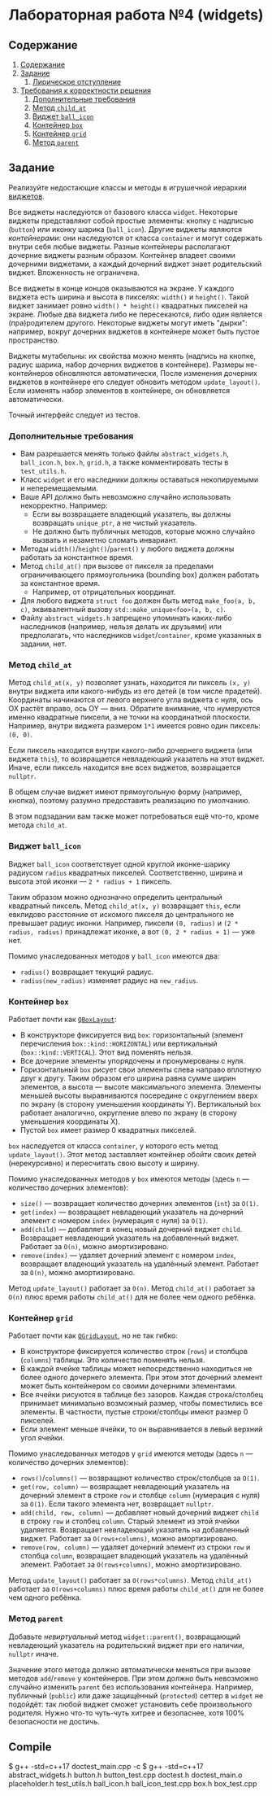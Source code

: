 # Лабораторная работа №4 (widgets)

## Содержание

1. [Содержание](#содержание)
1. [Задание](#задание)
    1. [Лирическое отступление](#лирическое-отступление)
1. [Требования к корректности решения](#требования-к-корректности-решения)
    1. [Дополнительные требования](#дополнительные-требования)
    1. [Метод `child_at`](#метод-child_at)
    1. [Виджет `ball_icon`](#виджет-ball_icon)
    1. [Контейнер `box`](#контейнер-box)
    1. [Контейнер `grid`](#контейнер-grid)
    1. [Метод `parent`](#метод-parent)
   
## Задание
Реализуйте недостающие классы и методы в игрушечной иерархии [виджетов](https://ru.wikipedia.org/wiki/%D0%AD%D0%BB%D0%B5%D0%BC%D0%B5%D0%BD%D1%82_%D0%B8%D0%BD%D1%82%D0%B5%D1%80%D1%84%D0%B5%D0%B9%D1%81%D0%B0).

Все виджеты наследуются от базового класса `widget`.
Некоторые виджеты представляют собой простые элементы: кнопку с надписью (`button`) или иконку шарика (`ball_icon`).
Другие виджеты являются *контейнерами*: они наследуются от класса `container` и могут содержать внутри себя любые виджеты.
Разные контейнеры располагают дочерние виджеты разным образом.
Контейнер владеет своими дочерними виджетами, а каждый дочерний виджет знает родительский виджет.
Вложенность не ограничена.

Все виджеты в конце концов оказываются на экране.
У каждого виджета есть ширина и высота в пикселях: `width()` и `height()`.
Такой виджет занимает ровно `width() * height()` квадратных пикселей на экране.
Любые два виджета либо не пересекаются, либо один является (пра)родителем другого.
Некоторые виджеты могут иметь "дырки": например, вокруг дочерних виджетов в контейнере
может быть пустое пространство.

Виджеты мутабельны: их свойства можно менять (надпись на кнопке, радиус шарика, набор дочерних виджетов в контейнере).
Размеры не-контейнеров обновляются автоматически, 
После изменения дочерних виджетов в контейнере его следует обновить методом `update_layout()`.
Если изменять набор элементов в контейнере, он обновляется автоматически.

Точный интерфейс следует из тестов.

### Дополнительные требования
* Вам разрешается менять только файлы `abstract_widgets.h`, `ball_icon.h`, `box.h`, `grid.h`,
  а также комментировать тесты в `test_utils.h`.
* Класс `widget` и его наследники должны оставаться некопируемыми и неперемещаемыми.
* Ваше API должно быть невозможно случайно использовать некорректно.
  Например:
  * Если вы возвращаете владеющий указатель, вы должны возвращать `unique_ptr`,
    а не чистый указатель.
  * Не должно быть публичных методов, которые можно случайно вызвать и незаметно
    сломать инвариант.
* Методы `width()`/`height()`/`parent()` у любого виджета должны работать за константное время.
* Метод `child_at()` при вызове от пикселя за пределами ограничивающего прямоугольника (bounding box) должен работать за константное время.
  * Например, от отрицательных координат.
* Для любого виджета `struct foo` должен быть метод `make_foo(a, b, c)`, эквивалентный вызову `std::make_unique<foo>(a, b, c)`.
* Файлу `abstract_widgets.h` запрещено упоминать каких-либо наследников (например, нельзя делать их друзьями)
  или предполагать, что наследников `widget`/`container`, кроме указанных в задании, нет.


### Метод `child_at`
Метод `child_at(x, y)` позволяет узнать, находится ли пиксель `(x, y)` внутри виджета или какого-нибудь из его детей (в том числе прадетей).
Координаты начинаются от левого верхнего угла виджета с нуля, ось OX растёт вправо, ось OY — вниз.
Обратите внимание, что нумеруются именно квадратные пиксели, а не точки на координатной плоскости.
Например, внутри виджета размером `1*1` имеется ровно один пиксель: `(0, 0)`.

Если пиксель находится внутри какого-либо дочернего виджета (или виджета `this`), то возвращается невладеющий указатель на этот виджет.
Иначе, если пиксель находится вне всех виджетов, возвращается `nullptr`.

В общем случае виджет имеют прямоугольную форму (например, кнопка), поэтому разумно предоставить реализацию по умолчанию.

В этом подзадании вам также может потребоваться ещё что-то, кроме метода `child_at`.

### Виджет `ball_icon`
Виджет `ball_icon` соответствует одной круглой иконке-шарику радиусом `radius` квадратных пикселей.
Соответственно, ширина и высота этой иконки — `2 * radius + 1` пиксель.

Таким образом можно однозначно определить центральный квадратный пиксель.
Метод `child_at(x, y)` возвращает `this`, если евклидово расстояние от искомого пикселя до центрального не превышает радиус иконки.
Например, пиксели `(0, radius)` и `(2 * radius, radius)` принадлежат иконке, а вот `(0, 2 * radius + 1)` — уже нет.

Помимо унаследованных методов у `ball_icon` имеются два:

* `radius()` возвращает текущий радиус.
* `radius(new_radius)` изменяет радиус на `new_radius`.

### Контейнер `box`
Работает почти как [`QBoxLayout`](https://doc.qt.io/qt-6/qboxlayout.html):

* В конструкторе фиксируется вид `box`: горизонтальный (элемент перечисления `box::kind::HORIZONTAL`) или вертикальный (`box::kind::VERTICAL`).
  Этот вид поменять нельзя.
* Все дочерние элементы упорядочены и пронумерованы с нуля.
* Горизонтальный `box` рисует свои элементы слева направо вплотную друг к другу.
  Таким образом его ширина равна сумме ширин элементов, а высота — высоте максимального элемента.
  Элементы меньшей высоты выравниваются посередине с округлением вверх по экрану (в сторону уменьшения координаты Y).
  Вертикальный `box` работает аналогично, округление влево по экрану (в сторону уменьшения координаты X).
* Пустой `box` имеет размер 0 квадратных пикселей.

`box` наследуется от класса `container`, у которого есть метод `update_layout()`.
Этот метод заставляет контейнер обойти своих детей (нерекурсивно) и пересчитать свою высоту и ширину.

Помимо унаследованных методов у `box` имеются методы (здесь `n` — количество дочерних элементов):

* `size()` — возвращает количество дочерних элементов (`int`) за `O(1)`.
* `get(index)` — возвращает невладеющий указатель на дочерний элемент с номером `index`
  (нумерация с нуля) за `O(1)`.
* `add(child)` — добавляет в конец новый дочерний виджет `child`.
  Возвращает невладеющий указатель на добавленный виджет.
  Работает за `O(n)`, можно амортизировано.
* `remove(index)` — удаляет дочерний элемент с номером `index`,
  возвращает владеющий указатель на удалённый элемент.
  Работает за `O(n)`, можно амортизировано.

Метод `update_layout()` работает за `O(n)`.
Метод `child_at()` работает за `O(n)` плюс время работы `child_at()` для не более чем одного ребёнка.

### Контейнер `grid`
Работает почти как [`QGridLayout`](https://doc.qt.io/qt-6/qgridlayout.html), но не так гибко:

* В конструкторе фиксируется количество строк (`rows`) и столбцов (`columns`) таблицы.
  Это количество поменять нельзя.
* В каждой ячейке таблицы может непосредственно находиться не более одного дочернего элемента.
  При этом этот дочерний элемент может быть контейнером со своими дочерними элементами.
* Все ячейки рисуются в таблице без зазоров.
  Каждая строка/столбец принимает минимально возможный размер, чтобы поместились все элементы.
  В частности, пустые строки/столбцы имеют размер 0 пикселей.
* Если элемент меньше ячейки, то он выравнивается в левый верхний угол ячейки.

Помимо унаследованных методов у `grid` имеются методы (здесь `n` — количество дочерних элементов):

* `rows()`/`columns()` — возвращают количество строк/столбцов за `O(1)`.
* `get(row, column)` — возвращает невладеющий указатель на дочерний элемент в строке `row` и столбце `column`
  (нумерация с нуля) за `O(1)`.
  Если такого элемента нет, возвращает `nullptr`.
* `add(child, row, column)` — добавляет новый дочерний виджет `child` в строку `row` и столбец `column`.
  Старый элемент из этой ячейки удаляется.
  Возвращает невладеющий указатель на добавленный виджет.
  Работает за `O(rows+columns)`, можно амортизировано.
* `remove(row, column)` — удаляет дочерний элемент из строки `row` и столбца `column`,
  возвращает владеющий указатель на удалённый элемент.
  Работает за `O(rows+columns)`, можно амортизировано.

Метод `update_layout()` работает за `O(rows*columns)`.
Метод `child_at()` работает за `O(rows+columns)` плюс время работы `child_at()` для не более чем одного ребёнка.

### Метод `parent`
Добавьте _невиртуальный_ метод `widget::parent()`, возвращающий невладеющий указатель на родительский виджет
при его наличии, `nullptr` иначе.

Значение этого метода должно автоматически меняться при вызове методов `add`/`remove` у контейнеров.
При этом должно быть невозможно случайно изменить `parent` без использования контейнера.
Например, публичный (`public`) или даже защищённый (`protected`) сеттер в `widget` не подойдёт:
так любой виджет сможет установить себе произвольного родителя.
Нужно что-то чуть-чуть хитрее и безопаснее, хотя 100% безопасности не достичь.

## Compile
$ g++ -std=c++17 doctest_main.cpp -c
$ g++ -std=c++17 abstract_widgets.h button.h button_test.cpp doctest.h doctest_main.o placeholder.h test_utils.h ball_icon.h ball_icon_test.cpp box.h box_test.cpp 

